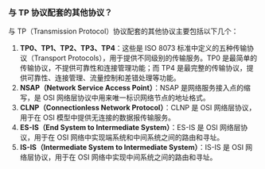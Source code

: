### 与 TP 协议配套的其他协议？

与 TP（Transmission Protocol）协议配套的其他协议主要包括以下几个：

1. **TP0、TP1、TP2、TP3、TP4**：这些是 ISO 8073 标准中定义的五种传输协议（Transport Protocols），用于提供不同级别的传输服务。TP0 是最简单的传输协议，不提供可靠性和连接管理功能；而 TP4 是最完整的传输协议，提供可靠性、连接管理、流量控制和差错处理等功能。
2. **NSAP（Network Service Access Point）**：NSAP 是网络服务接入点的缩写，是 OSI 网络层协议中用来唯一标识网络节点的地址格式。
3. **CLNP（Connectionless Network Protocol）**：CLNP 是 OSI 网络层协议，用于在 OSI 模型中提供无连接的数据报传输服务。
4. **ES-IS（End System to Intermediate System）**：ES-IS 是 OSI 网络层协议，用于在 OSI 网络中实现端系统和中间系统之间的路由和寻址。
5. **IS-IS（Intermediate System to Intermediate System）**：IS-IS 是 OSI 网络层协议，用于在 OSI 网络中实现中间系统之间的路由和寻址。
